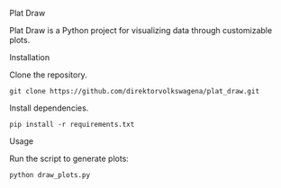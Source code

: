 Plat Draw

Plat Draw is a Python project for visualizing data through customizable plots.

Installation

Clone the repository.

    git clone https://github.com/direktorvolkswagena/plat_draw.git

Install dependencies.

    pip install -r requirements.txt

Usage

Run the script to generate plots:

    python draw_plots.py

